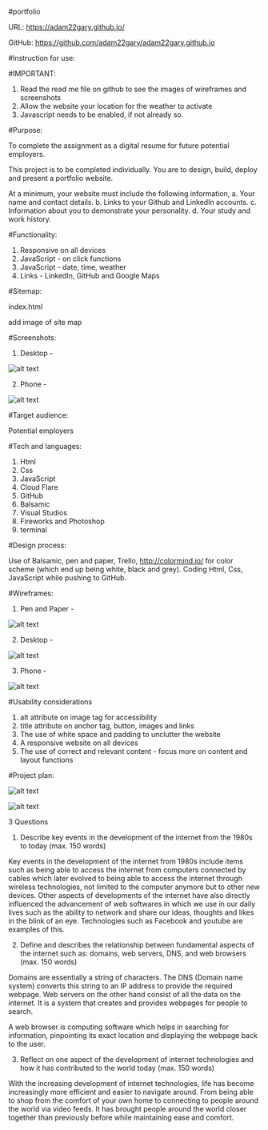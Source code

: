 #portfolio

URL: https://adam22gary.github.io/

GitHub: https://github.com/adam22gary/adam22gary.github.io


#Instruction for use:

#IMPORTANT:

1. Read the read me file on github to see the images of wireframes and screenshots 
2. Allow the website your location for the weather to activate
3. Javascript needs to be enabled, if not already so.

#Purpose:

To complete the assignment as a digital resume for future potential employers.

This project is to be completed individually.
You are to design, build, deploy and present a portfolio website.

At a minimum, your website must include the following information,
a. Your name and contact details.
b. Links to your Github and LinkedIn accounts.
c. Information about you to demonstrate your personality.
d. Your study and work history.

#Functionality:

1. Responsive on all devices
2. JavaScript - on click functions
3. JavaScript - date, time, weather
4. Links - LinkedIn, GitHub and Google Maps

#Sitemap:

index.html

add image of site map

#Screenshots:

1. Desktop - 

![alt text](https://github.com/adam22gary/adam22gary.github.io/blob/master/docs/screencapture-adam22gary-github-io-2019-03-22-13_42_31.png "screenshot desktop")

2. Phone - 

![alt text](https://github.com/adam22gary/adam22gary.github.io/blob/master/docs/screencapture-adam22gary-github-io-2019-03-22-13_45_22.png "screenshot phone")

#Target audience:

Potential employers

#Tech and languages:

1. Html
2. Css
3. JavaScript
4. Cloud Flare
5. GitHub
6. Balsamic
7. Visual Studios
8. Fireworks and Photoshop
9. terminal

#Design process:

Use of Balsamic, pen and paper, Trello, http://colormind.io/ for color scheme (which end up being white, black and grey). Coding Html, Css, JavaScript while pushing to GitHub.

#Wireframes:

1. Pen and Paper - 

![alt text](https://github.com/adam22gary/adam22gary.github.io/blob/master/docs/penPaper.jpg "wireframe pen")

2. Desktop - 

![alt text](https://github.com/adam22gary/adam22gary.github.io/blob/master/docs/wireframes.png "wireframes desktop")

3. Phone - 

![alt text](https://github.com/adam22gary/adam22gary.github.io/blob/master/docs/wireframesSmartPhone.png "wireframes phone")

#Usability considerations

1. alt attribute on image tag for accessibility
2. title attribute on anchor tag, button, images and links
3. The use of white space and padding to unclutter the website
4. A responsive website on all devices
5. The use of correct and relevant content - focus more on content and layout functions

#Project plan:

![alt text](https://github.com/adam22gary/adam22gary.github.io/blob/master/docs/screencapture-trello-b-I0NeDnUO-resume-coder-academy-2019-03-22-15_58_05.png "Trello")

![alt text](https://github.com/adam22gary/adam22gary.github.io/blob/master/docs/screencapture-trello-b-I0NeDnUO-resume-coder-academy-2019-03-23-22_51_46.png "Trello complete")

3 Questions

1. Describe key events in the development of the internet from the 1980s to today (max. 150 words)

Key events in the development of the internet from 1980s include items such as being able to access the internet from computers connected by cables which later evolved to being able to access the internet through wireless technologies, not limited to the computer anymore but to other new devices.
Other aspects of developments of the internet have also directly influenced the advancement of web softwares in which we use in our daily lives such as the ability to network and share our ideas, thoughts and likes in the blink of an eye. Technologies such as Facebook and youtube are examples of this.


2. Define and describes the relationship between fundamental aspects of the internet such as: domains, web servers, DNS, and web browsers (max. 150 words)

Domains are essentially a string of characters. The DNS (Domain name system) converts this string to an IP address to provide the required webpage.
Web servers on the other hand consist of all the data on the internet. It is a system that creates and provides webpages for people to search.

A web browser is computing software which helps in searching for information, pinpointing its exact location and displaying the webpage back to the user.


3. Reflect on one aspect of the development of internet technologies and how it has contributed to the world today (max. 150 words)

With the increasing development of internet technologies, life has become increasingly more efficient and easier to navigate around. From being able to shop from the comfort of your own home to connecting to people around the world via video feeds. It has brought people around the world closer together than previously before while maintaining ease and comfort.



